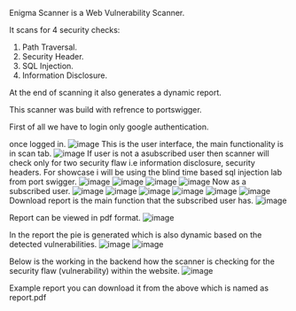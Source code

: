 Enigma Scanner is a Web Vulnerability Scanner. 

It scans for 4 security checks:
1. Path Traversal.
2. Security Header.
3. SQL Injection.
4. Information Disclosure.

At the end of scanning it also generates a dynamic report.

This scanner was build with refrence to portswigger.

First of all we have to login only google authentication.

once logged in.
![image](https://github.com/Samellufy/Enigma-Scanner/assets/100872010/9f0b28d1-7daf-4d97-bfa0-96a1f189e201)
This is the user interface, the main functionality is in scan tab.
![image](https://github.com/Samellufy/Enigma-Scanner/assets/100872010/eaa557bd-0992-4060-b12b-29361305567f)
If user is not a asubscribed user then scanner will check only for two security flaw i.e information disclosure, security headers.
For showcase i will be using the blind time based sql injection lab from port swigger.
![image](https://github.com/Samellufy/Enigma-Scanner/assets/100872010/fe493854-5ac4-4da3-8ece-ef270e9a4f63)
![image](https://github.com/Samellufy/Enigma-Scanner/assets/100872010/e68772ec-2655-4c85-9385-12bc7e0d9cbd)
![image](https://github.com/Samellufy/Enigma-Scanner/assets/100872010/cfe8ed30-ce4c-4c9b-bb43-dc1609aa0f62)
![image](https://github.com/Samellufy/Enigma-Scanner/assets/100872010/5d3c9f92-0c8c-473a-9f38-4f527ee24b9f)
Now as a subscribed user.
![image](https://github.com/Samellufy/Enigma-Scanner/assets/100872010/53a46d25-cebb-4035-aa75-929a041bbeec)
![image](https://github.com/Samellufy/Enigma-Scanner/assets/100872010/56a15249-1848-48c1-ab0d-ba155ec6f8cc)
![image](https://github.com/Samellufy/Enigma-Scanner/assets/100872010/d3646185-4f2a-45ff-ab7f-a5ed3e8a25f6)
![image](https://github.com/Samellufy/Enigma-Scanner/assets/100872010/b789266a-e874-4f15-b62c-9e5873a66081)
![image](https://github.com/Samellufy/Enigma-Scanner/assets/100872010/a868e370-a413-45d3-a3f3-701227f03752)
![image](https://github.com/Samellufy/Enigma-Scanner/assets/100872010/3a3d1587-7167-4025-baf5-e532959ef134)
Download report is the main function that the subscribed user has.
![image](https://github.com/Samellufy/Enigma-Scanner/assets/100872010/b40ecbcc-9208-497b-8f81-25299515b908)


Report can be viewed in pdf format.
![image](https://github.com/Samellufy/Enigma-Scanner/assets/100872010/692e3673-cd57-4aa0-bb05-71fe470188ff)


In the report the pie is generated which is also dynamic based on the detected vulnerabilities.
![image](https://github.com/Samellufy/Enigma-Scanner/assets/100872010/67dec723-ff03-4a11-b029-3af7cf35e831)
![image](https://github.com/Samellufy/Enigma-Scanner/assets/100872010/29d70634-95d1-4a84-acb7-259fd343fa0a)


Below is the working in the backend how the scanner is checking for the security flaw (vulnerability) within the website.
![image](https://github.com/Samellufy/Enigma-Scanner/assets/100872010/38b81213-d1cb-4915-8fb1-6bfebfe62c0b)


Example report you can download it from the above which is named as report.pdf

